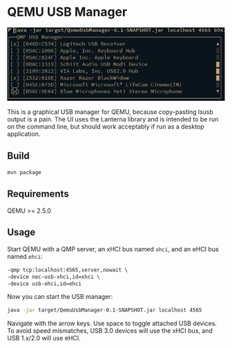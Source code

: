 # QEMU USB Manager

![Example screenshot](/screenshot.png)

This is a graphical USB manager for QEMU, because copy-pasting lsusb output is a pain. The UI uses the Lanterna library and is intended to be run on the command line, but should work acceptably if run as a desktop application.

## Build
```bash
mvn package
```

## Requirements
QEMU >= 2.5.0

## Usage
Start QEMU with a QMP server, an xHCI bus named `xhci`, and an eHCI bus named `ehci`:
```
-qmp tcp:localhost:4565,server,nowait \
-device nec-usb-xhci,id=xhci \
-device usb-ehci,id=ehci
```

Now you can start the USB manager:
```bash
java -jar target/QemuUsbManager-0.1-SNAPSHOT.jar localhost 4565
```

Navigate with the arrow keys. Use space to toggle attached USB devices.
To avoid speed mismatches, USB 3.0 devices will use the xHCI bus, and USB 1.x/2.0 will use eHCI.
